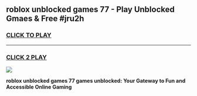 
## roblox unblocked games 77 - Play Unblocked Gmaes & Free #jru2h
<h3>
<a href="https://premium.freeplayer.one?title=roblox_unblocked_games_77&ref=01M">CLICK TO PLAY</a></h3>
<hr>

<h3>
<a href="https://premium.freeplayer.one?title=roblox_unblocked_games_77&ref=01M">CLICK 2 PLAY</a>
  
</h3>

<a href="https://premium.freeplayer.one?title=roblox_unblocked_games_77&ref=01M"><img src="https://clearcache.store/games.png"></a>


**roblox unblocked games 77 games unblocked: Your Gateway to Fun and Accessible Online Gaming**
